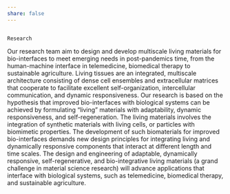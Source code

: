 ```yaml
---
share: false
---
```

                                                                                Research
  Our research team aim to design and develop multiscale living materials for bio-interfaces to meet emerging needs in post-pandemics time, from the human-machine interface in telemedicine, biomedical therapy to sustainable agriculture. Living tissues are an integrated, multiscale architecture consisting of dense cell ensembles and extracellular matrices that cooperate to facilitate excellent self-organization, intercellular communication, and dynamic responsiveness. Our research is based on the hypothesis that improved bio-interfaces with biological systems can be achieved by formulating “living” materials with adaptability, dynamic responsiveness, and self-regeneration. The living materials involves the integration of synthetic materials with living cells, or particles with biomimetic properties. The development of such biomaterials for improved bio-interfaces demands new design principles for integrating living and dynamically responsive components that interact at different length and time scales. 
  The design and engineering of adaptable, dynamically responsive, self-regenerative, and bio-integrative living materials (a grand challenge in material science research) will advance applications that interface with biological systems, such as telemedicine, biomedical therapy, and sustainable agriculture.
 
